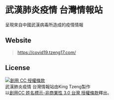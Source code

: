 # 武漢肺炎疫情 台灣情報站
呈現來自中國武漢病毒所造成的疫情情報
## Website
> https://covid19.tzeng17.com/

  
  
## License
<a rel="license" href="http://creativecommons.org/licenses/by-nc/3.0/tw/"><img alt="創用 CC 授權條款" style="border-width:0" src="https://i.creativecommons.org/l/by-nc/3.0/tw/88x31.png" /></a><br /><span xmlns:dct="http://purl.org/dc/terms/" href="http://purl.org/dc/dcmitype/InteractiveResource" property="dct:title" rel="dct:type">武漢肺炎疫情 台灣情報站</span>由<span xmlns:cc="http://creativecommons.org/ns#" property="cc:attributionName">King Tzeng</span>製作<br/>以<a rel="license" href="http://creativecommons.org/licenses/by-nc/3.0/tw/">創用CC 姓名標示-非商業性 3.0 台灣 授權條款</a>釋出。
